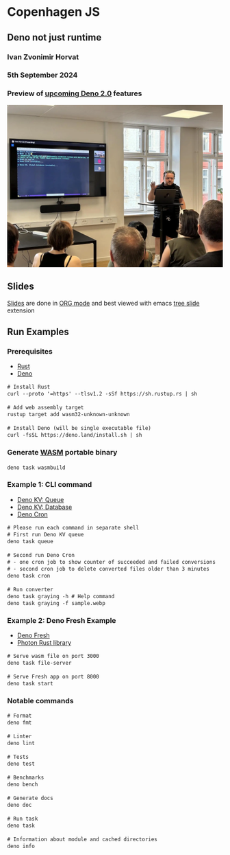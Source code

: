 # Copenhagen JS

## Deno not just runtime

### Ivan Zvonimir Horvat

### 5th September 2024

### Preview of [upcoming Deno 2.0](https://deno.com/blog/v1.46) features

![Deno Runtime](sample.webp)

## Slides

[Slides](slides/deno.org) are done in
[ORG mode](https://develop.spacemacs.org/layers/+emacs/org/README.html) and best viewed with emacs [tree slide](https://github.com/takaxp/org-tree-slide)
extension

## Run Examples

### Prerequisites

- [Rust](https://www.rust-lang.org/learn/get-started)
- [Deno](https://docs.deno.com/runtime/fundamentals/installation/)

```shell
# Install Rust
curl --proto '=https' --tlsv1.2 -sSf https://sh.rustup.rs | sh

# Add web assembly target
rustup target add wasm32-unknown-unknown

# Install Deno (will be single executable file)
curl -fsSL https://deno.land/install.sh | sh
```

### Generate [WASM](https://github.com/denoland/wasmbuild) portable binary

```shell
deno task wasmbuild
```

### Example 1: CLI command
- [Deno KV: Queue](https://docs.deno.com/deploy/kv/manual/queue_overview/)
- [Deno KV: Database](https://deno.com/kv)
- [Deno Cron](https://deno.com/blog/cron)


```shell
# Please run each command in separate shell
# First run Deno KV queue
deno task queue

# Second run Deno Cron
# - one cron job to show counter of succeeded and failed conversions
# - second cron job to delete converted files older than 3 minutes
deno task cron

# Run converter
deno task graying -h # Help command
deno task graying -f sample.webp
```

### Example 2: Deno Fresh Example
- [Deno Fresh](https://fresh.deno.dev/)
- [Photon Rust library](https://github.com/silvia-odwyer/photon)

```shell
# Serve wasm file on port 3000
deno task file-server

# Serve Fresh app on port 8000
deno task start
```

### Notable commands

```shell
# Format
deno fmt

# Linter
deno lint

# Tests
deno test

# Benchmarks
deno bench

# Generate docs
deno doc

# Run task
deno task

# Information about module and cached directories
deno info
```
